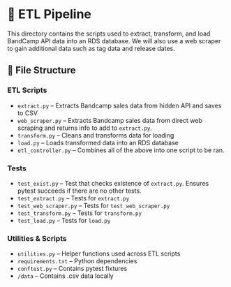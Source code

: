 # 🚰 ETL Pipeline

This directory contains the scripts used to extract, transform, and load BandCamp API data into an RDS database.
We will also use a web scraper to gain additional data such as tag data and release dates.

## 📁 File Structure

### ETL Scripts
- `extract.py` – Extracts Bandcamp sales data from hidden API and saves to CSV  
- `web_scraper.py` – Extracts Bandcamp sales data from direct web scraping and returns info to add to `extract.py`.
- `transform.py` – Cleans and transforms data for loading  
- `load.py` – Loads transformed data into an RDS database  
- `etl_controller.py` – Combines all of the above into one script to be ran.

### Tests
- `test_exist.py` – Test that checks existence of `extract.py`. Ensures pytest succeeds if there are no other tests. 
- `test_extract.py` – Tests for `extract.py`  
- `test_web_scraper.py` – Tests for `test_web_scraper.py`  
- `test_transform.py` – Tests for `transform.py`  
- `test_load.py` – Tests for `load.py` 

### Utilities & Scripts
- `utilities.py` – Helper functions used across ETL scripts  
- `requirements.txt` – Python dependencies  
- `conftest.py` – Contains pytest fixtures
- `/data` – Contains .csv data locally


